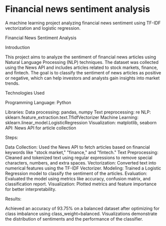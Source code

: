 # Financial news sentiment analysis
A machine learning project analyzing financial news sentiment using TF-IDF vectorization and logistic regression.

Financial News Sentiment Analysis

Introduction

This project aims to analyze the sentiment of financial news articles using Natural Language Processing (NLP) techniques. The dataset was collected using the News API and includes articles related to stock markets, finance, and fintech. The goal is to classify the sentiment of news articles as positive or negative, which can help investors and analysts gain insights into market trends.

Technologies Used

Programming Language: Python

Libraries:
  Data processing: pandas, numpy
  Text preprocessing: re
  NLP: sklearn.feature_extraction.text.TfidfVectorizer
  Machine Learning: sklearn.linear_model.LogisticRegression
  Visualization: matplotlib, seaborn
  API: News API for article collection

Steps:

  Data Collection:
    Used the News API to fetch articles based on financial keywords like "stock market," "finance," and "fintech."
  Text Preprocessing:
    Cleaned and tokenized text using regular expressions to remove special characters, numbers, and extra spaces.
  Vectorization:
    Converted text into numerical features using the TF-IDF Vectorizer.
  Modeling:
    Trained a Logistic Regression model to classify the sentiment of the articles.
  Evaluation:
    Evaluated the model using metrics like accuracy, confusion matrix, and classification report.
  Visualization:
    Plotted metrics and feature importance for better interpretability.
  
Results:

  Achieved an accuracy of 93.75% on a balanced dataset after optimizing for class imbalance using class_weight=balanced.
  Visualizations demonstrate the distribution of sentiments and the performance of the classifier.
